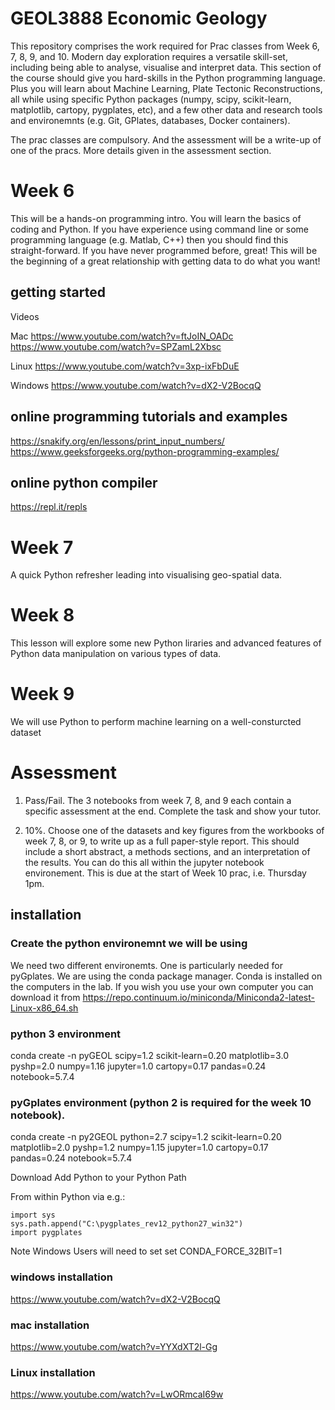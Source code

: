 # GEOL3888 Economic Geology
This repository comprises the work required for Prac classes from Week 6, 7, 8, 9, and 10.
Modern day exploration requires a versatile skill-set, including being able to analyse, visualise and interpret data. This section of the course should give you hard-skills in the Python programming language. Plus you will learn about Machine Learning, Plate Tectonic Reconstructions, all while using specific Python packages (numpy, scipy, scikit-learn, matplotlib, cartopy, pygplates, etc), and a few other data and research tools and environemnts (e.g. Git, GPlates, databases, Docker containers).

The prac classes are compulsory. And the assessment will be a write-up of one of the pracs. More details given in the assessment section.

# Week 6
This will be a hands-on programming intro. You will learn the basics of coding and Python. If you have experience using command line or some programming language (e.g. Matlab, C++) then you should find this straight-forward. If you have never programmed before, great! This will be the beginning of a great relationship with getting data to do what you want!

## getting started

Videos 

Mac
https://www.youtube.com/watch?v=ftJoIN_OADc
https://www.youtube.com/watch?v=SPZamL2Xbsc

Linux
https://www.youtube.com/watch?v=3xp-ixFbDuE

Windows
https://www.youtube.com/watch?v=dX2-V2BocqQ

## online programming tutorials and examples
 
https://snakify.org/en/lessons/print_input_numbers/
https://www.geeksforgeeks.org/python-programming-examples/

## online python compiler 
https://repl.it/repls


# Week 7
A quick Python refresher leading into visualising geo-spatial data.

# Week 8
This lesson will explore some new Python liraries and advanced features of Python data manipulation on various types of data.

# Week 9
We will use Python to perform machine learning on a well-consturcted dataset 

# Assessment
1) Pass/Fail. The 3 notebooks from week 7, 8, and 9 each contain a specific assessment at the end. Complete the task and show your tutor. 

2) 10%. Choose one of the datasets and key figures from the workbooks of week 7, 8, or 9, to write up as a full paper-style report. This should include a short abstract, a methods sections, and an interpretation of the results. You can do this all within the jupyter notebook environement. This is due at the start of Week 10 prac, i.e. Thursday 1pm.


## installation 

### Create the python environemnt we will be using
We need two different environemts. One is particularly needed for pyGplates. We are using the conda package manager. Conda is installed on the computers in the lab. If you wish you use your own computer you can download it from https://repo.continuum.io/miniconda/Miniconda2-latest-Linux-x86_64.sh 

### python 3 environment
conda create -n pyGEOL scipy=1.2 scikit-learn=0.20 matplotlib=3.0 pyshp=2.0 numpy=1.16 jupyter=1.0 cartopy=0.17 pandas=0.24 notebook=5.7.4

### pyGplates environment (python 2 is required for the week 10 notebook).
conda create -n py2GEOL python=2.7 scipy=1.2 scikit-learn=0.20 matplotlib=2.0 pyshp=1.2 numpy=1.15 jupyter=1.0 cartopy=0.17 pandas=0.24 notebook=5.7.4

Download 
Add Python to your Python Path 

From within Python via e.g.:
```
import sys
sys.path.append("C:\pygplates_rev12_python27_win32")
import pygplates
```

Note Windows Users will need to set
set CONDA_FORCE_32BIT=1


### windows installation
https://www.youtube.com/watch?v=dX2-V2BocqQ
### mac installation
https://www.youtube.com/watch?v=YYXdXT2l-Gg
### Linux installation
https://www.youtube.com/watch?v=LwORmcaI69w


 


